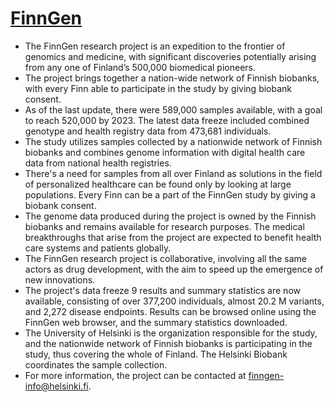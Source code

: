 # [FinnGen](https://finngen.gitbook.io/documentation/)

- The FinnGen research project is an expedition to the frontier of genomics and medicine, with significant discoveries potentially arising from any one of Finland’s 500,000 biomedical pioneers.
- The project brings together a nation-wide network of Finnish biobanks, with every Finn able to participate in the study by giving biobank consent.
- As of the last update, there were 589,000 samples available, with a goal to reach 520,000 by 2023. The latest data freeze included combined genotype and health registry data from 473,681 individuals.
- The study utilizes samples collected by a nationwide network of Finnish biobanks and combines genome information with digital health care data from national health registries.
- There's a need for samples from all over Finland as solutions in the field of personalized healthcare can be found only by looking at large populations. Every Finn can be a part of the FinnGen study by giving a biobank consent.
- The genome data produced during the project is owned by the Finnish biobanks and remains available for research purposes. The medical breakthroughs that arise from the project are expected to benefit health care systems and patients globally.
- The FinnGen research project is collaborative, involving all the same actors as drug development, with the aim to speed up the emergence of new innovations.
- The project's data freeze 9 results and summary statistics are now available, consisting of over 377,200 individuals, almost 20.2 M variants, and 2,272 disease endpoints. Results can be browsed online using the FinnGen web browser, and the summary statistics downloaded.
- The University of Helsinki is the organization responsible for the study, and the nationwide network of Finnish biobanks is participating in the study, thus covering the whole of Finland. The Helsinki Biobank coordinates the sample collection.
- For more information, the project can be contacted at finngen-info@helsinki.fi.
